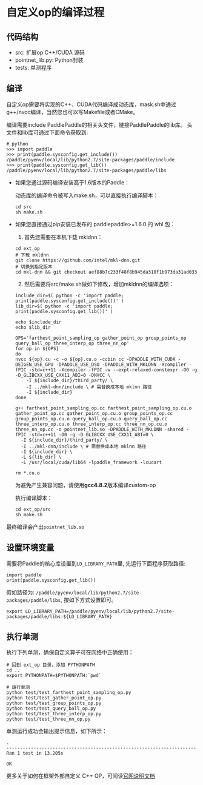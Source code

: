# 自定义op的编译过程

## 代码结构

  - src: 扩展op C++/CUDA 源码
  - pointnet_lib.py: Python封装
  - tests: 单测程序

## 编译

自定义op需要将实现的C++、CUDA代码编译成动态库，mask.sh中通过g++/nvcc编译，当然您也可以写Makefile或者CMake。

编译需要include PaddlePaddle的相关头文件，链接PaddlePaddle的lib库。 头文件和lib库可通过下面命令获取到:

```
# python
>>> import paddle
>>> print(paddle.sysconfig.get_include())
/paddle/pyenv/local/lib/python2.7/site-packages/paddle/include
>>> print(paddle.sysconfig.get_lib())
/paddle/pyenv/local/lib/python2.7/site-packages/paddle/libs
```

- 如果您通过源码编译安装高于1.6版本的Paddle：

  动态库的编译命令被写入make.sh，可以直接执行编译脚本：

  ```
  cd src
  sh make.sh
  ```

- 如果您直接通过pip安装已发布的 paddlepaddle>=1.6.0 的 whl 包：

    1. 首先您需要在本机下载 mkldnn：

    ```
    cd ext_op
    # 下载 mkldnn
    git clone https://github.com/intel/mkl-dnn.git
    # 切换到指定版本
    cd mkl-dnn && git checkout aef88b7c233f48f8b945da310f1b973da31ad033
    ```

    2. 然后需要将src/make.sh做如下修改，增加mkldnn的编译选项：

    ```
    include_dir=$( python -c 'import paddle; print(paddle.sysconfig.get_include())' )
    lib_dir=$( python -c 'import paddle; print(paddle.sysconfig.get_lib())' )

    echo $include_dir
    echo $lib_dir

    OPS='farthest_point_sampling_op gather_point_op group_points_op query_ball_op three_interp_op three_nn_op'
    for op in ${OPS}
    do
    nvcc ${op}.cu -c -o ${op}.cu.o -ccbin cc -DPADDLE_WITH_CUDA -DEIGEN_USE_GPU -DPADDLE_USE_DSO -DPADDLE_WITH_MKLDNN -Xcompiler -fPIC -std=c++11 -Xcompiler -fPIC -w --expt-relaxed-constexpr -O0 -g -D_GLIBCXX_USE_CXX11_ABI=0 -DNVCC \
        -I ${include_dir}/third_party/ \
        -I ../mkl-dnn/include \ # 需替换成本地 mklnn 路径
        -I ${include_dir}
    done

    g++ farthest_point_sampling_op.cc farthest_point_sampling_op.cu.o gather_point_op.cc gather_point_op.cu.o group_points_op.cc group_points_op.cu.o query_ball_op.cu.o query_ball_op.cc three_interp_op.cu.o three_interp_op.cc three_nn_op.cu.o three_nn_op.cc -o pointnet_lib.so -DPADDLE_WITH_MKLDNN -shared -fPIC -std=c++11 -O0 -g -D_GLIBCXX_USE_CXX11_ABI=0 \
      -I ${include_dir}/third_party/ \
      -I ../mkl-dnn/include \ # 需替换成本地 mklnn 路径
      -I ${include_dir} \
      -L ${lib_dir} \
      -L /usr/local/cuda/lib64 -lpaddle_framework -lcudart

    rm *.cu.o
    ```
    为避免产生兼容问题，请使用**gcc4.8.2**版本编译custom-op

    执行编译脚本：
    ```
    cd ext_op/src
    sh make.sh
    ```

最终编译会产出`pointnet_lib.so`

## 设置环境变量

需要将Paddle的核心库设置到`LD_LIBRARY_PATH`里, 先运行下面程序获取路径:

```
import paddle
print(paddle.sysconfig.get_lib())
```

假如路径为: `/paddle/pyenv/local/lib/python2.7/site-packages/paddle/libs`, 按如下方式设置即可。

```
export LD_LIBRARY_PATH=/paddle/pyenv/local/lib/python2.7/site-packages/paddle/libs:${LD_LIBRARY_PATH}
```

## 执行单测

执行下列单测，确保自定义算子可在网络中正确使用：

```
# 回到 ext_op 目录，添加 PYTHONPATH
cd ..
export PYTHONPATH=$PYTHONPATH:`pwd`

# 运行单测 
python test/test_farthest_point_sampling_op.py
python test/test_gather_point_op.py
python test/test_group_points_op.py
python test/test_query_ball_op.py
python test/test_three_interp_op.py
python test/test_three_nn_op.py
```

单测运行成功会输出提示信息，如下所示：

```
.
----------------------------------------------------------------------
Ran 1 test in 13.205s

OK
```

更多关于如何在框架外部自定义 C++ OP，可阅读[官网说明文档](https://www.paddlepaddle.org.cn/documentation/docs/zh/advanced_usage/index_cn.html)